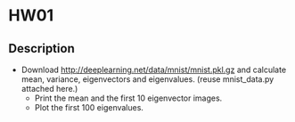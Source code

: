 # HW01
## Description

- Download http://deeplearning.net/data/mnist/mnist.pkl.gz and calculate mean, variance, eigenvectors and eigenvalues. (reuse mnist_data.py attached here.) 
  - Print the mean and the first 10 eigenvector images.
  - Plot the first 100 eigenvalues.